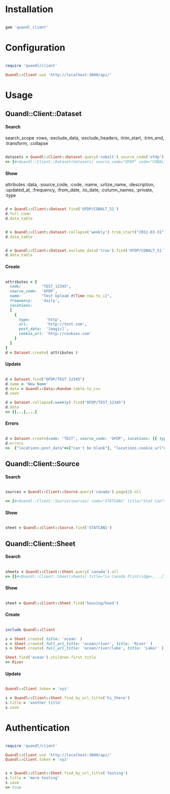 # Installation

```ruby

gem 'quandl_client'

```




# Configuration

```ruby

require 'quandl/client'

Quandl::Client.use 'http://localhost:3000/api/'

```




# Usage


## Quandl::Client::Dataset


#### Search

search_scope :rows, :exclude_data, :exclude_headers, :trim_start, :trim_end, :transform, :collapse

```ruby

datasets = Quandl::Client::Dataset.query('cobalt').source_code('ofdp').all
=> [#<Quandl::Client::Dataset(datasets) source_code="OFDP" code="COBALT_51">, ...]

```


#### Show

attributes :data, :source_code, :code, :name, :urlize_name, 
  :description, :updated_at, :frequency, :from_date, 
  :to_date, :column_names, :private, :type

```ruby

d = Quandl::Client::Dataset.find('OFDP/COBALT_51')
d.full_code
d.data_table


d = Quandl::Client::Dataset.collapse('weekly').trim_start("2012-03-31").trim_end("2013-06-30").find('OFDP/COBALT_51')
d.data_table


d = Quandl::Client::Dataset.exclude_data('true').find('OFDP/COBALT_51')
d.data_table

```


#### Create

```ruby

attributes = {
  code:         "TEST_12345",
  source_code:  'OFDP',
  name:         "Test Upload #{Time.now.to_i}",
  frequency:    'daily',
  locations: 
  [
    { 
      type:       'http', 
      url:        'http://test.com',
      post_data:  '[magic]', 
      cookie_url: 'http://cookies.com' 
    }
  ]
}
d = Dataset.create( attributes )

```


#### Update

```ruby

d = Dataset.find("OFDP/TEST_12345")
d.name = 'New Name'
d.data = Quandl::Data::Random.table.to_csv
d.save

d = Dataset.collapse(:weekly).find("OFDP/TEST_12345")
d.data
=> [[...],...]

```


#### Errors

```ruby

d = Dataset.create(code: 'TEST', source_code: 'OFDP', locations: [{ type: 'http', url: 'test.com' }] )
d.errors
=>  {"locations.post_data"=>["can't be blank"], "locations.cookie_url"=>["can't be blank"], "name"=>["can't be blank"], "frequency"=>["is not included in the list"]}

```




## Quandl::Client::Source


#### Search

```ruby

sources = Quandl::Client::Source.query('canada').page(2).all

=> [#<Quandl::Client::Source(sources) code="STATCAN1" title="Stat Can">,...]

```


#### Show

```ruby

sheet = Quandl::Client::Source.find('STATCAN1')

```




## Quandl::Client::Sheet


#### Search

```ruby

sheets = Quandl::Client::Sheet.query('canada').all
=> [[#<Quandl::Client::Sheet(sheets) title="La Canada Flintridge>,...]

```


#### Show

```ruby

sheet = Quandl::Client::Sheet.find('housing/hood')

```


#### Create

```ruby

include Quandl::Client

s = Sheet.create( title: 'ocean' )
s = Sheet.create( full_url_title: 'ocean/river', title: 'River' )
s = Sheet.create( full_url_title: 'ocean/river/lake', title: 'Lake!' )

Sheet.find('ocean').children.first.title
=> River

```


#### Update

```ruby

Quandl::Client.token = 'xyz'

s = Quandl::Client::Sheet.find_by_url_title('hi_there')
s.title = 'another title'
s.save

```




# Authentication

```ruby

require 'quandl/client'

Quandl::Client.use 'http://localhost:3000/api/'
Quandl::Client.token = 'xyz'


s = Quandl::Client::Sheet.find_by_url_title('testing')
s.title = 'more testing'
s.save
=> true

```

